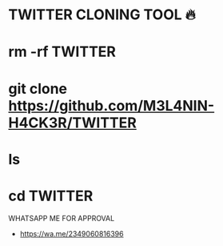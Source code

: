 # TWITTER CLONING TOOL 🔥






# rm -rf TWITTER

# git clone https://github.com/M3L4NIN-H4CK3R/TWITTER 

# ls

# cd TWITTER


WHATSAPP ME FOR APPROVAL
* https://wa.me/2349060816396

